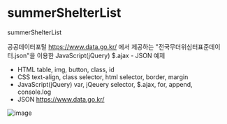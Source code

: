 # summerShelterList
summerShelterList

공공데이터포털 https://www.data.go.kr/ 에서 제공하는 "전국무더위심터표준데이터.json"을 이용한 JavaScript(jQuery) $.ajax - JSON 예제

- HTML
table, img, button, class, id
- CSS
text-align, class selector, html selector, border, margin
- JavaScript(jQuery)
var, jQeuery selector, $.ajax, for, append, console.log
- JSON
https://www.data.go.kr/



![image](https://user-images.githubusercontent.com/22079767/44182426-e31bdb80-a141-11e8-8ee3-dffe23297c39.png)
